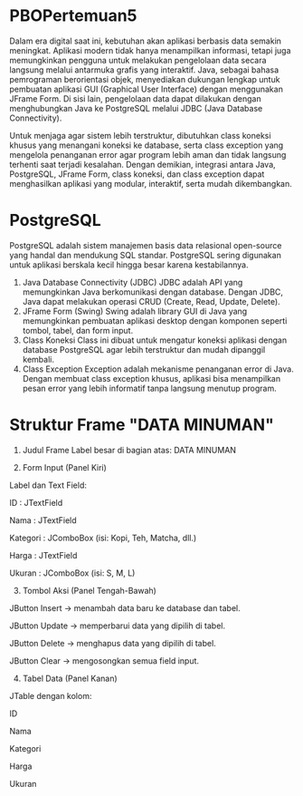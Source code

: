 # PBOPertemuan5
Dalam era digital saat ini, kebutuhan akan aplikasi berbasis data semakin meningkat. Aplikasi modern tidak hanya menampilkan informasi, tetapi juga memungkinkan pengguna untuk melakukan pengelolaan data secara langsung melalui antarmuka grafis yang interaktif.
Java, sebagai bahasa pemrograman berorientasi objek, menyediakan dukungan lengkap untuk pembuatan aplikasi GUI (Graphical User Interface) dengan menggunakan JFrame Form. Di sisi lain, pengelolaan data dapat dilakukan dengan menghubungkan Java ke PostgreSQL melalui JDBC (Java Database Connectivity).

Untuk menjaga agar sistem lebih terstruktur, dibutuhkan class koneksi khusus yang menangani koneksi ke database, serta class exception yang mengelola penanganan error agar program lebih aman dan tidak langsung terhenti saat terjadi kesalahan. Dengan demikian, integrasi antara Java, PostgreSQL, JFrame Form, class koneksi, dan class exception dapat menghasilkan aplikasi yang modular, interaktif, serta mudah dikembangkan.

# PostgreSQL
PostgreSQL adalah sistem manajemen basis data relasional open-source yang handal dan mendukung SQL standar. PostgreSQL sering digunakan untuk aplikasi berskala kecil hingga besar karena kestabilannya.
1. Java Database Connectivity (JDBC)
JDBC adalah API yang memungkinkan Java berkomunikasi dengan database. Dengan JDBC, Java dapat melakukan operasi CRUD (Create, Read, Update, Delete).  
2. JFrame Form (Swing)
Swing adalah library GUI di Java yang memungkinkan pembuatan aplikasi desktop dengan komponen seperti tombol, tabel, dan form input.  
3. Class Koneksi
Class ini dibuat untuk mengatur koneksi aplikasi dengan database PostgreSQL agar lebih terstruktur dan mudah dipanggil kembali.  
4. Class Exception
Exception adalah mekanisme penanganan error di Java. Dengan membuat class exception khusus, aplikasi bisa menampilkan pesan error yang lebih informatif tanpa langsung menutup program.

# Struktur Frame "DATA MINUMAN"

1. Judul Frame
Label besar di bagian atas: DATA MINUMAN

2. Form Input (Panel Kiri)  

Label dan Text Field:

ID : JTextField

Nama : JTextField

Kategori : JComboBox (isi: Kopi, Teh, Matcha, dll.)

Harga : JTextField

Ukuran : JComboBox (isi: S, M, L)

3. Tombol Aksi (Panel Tengah-Bawah)  

JButton Insert → menambah data baru ke database dan tabel.

JButton Update → memperbarui data yang dipilih di tabel.

JButton Delete → menghapus data yang dipilih di tabel.

JButton Clear → mengosongkan semua field input.

4. Tabel Data (Panel Kanan)  

JTable dengan kolom:

ID

Nama

Kategori

Harga

Ukuran
